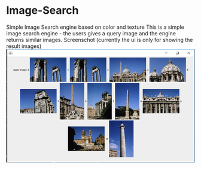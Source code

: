 # Image-Search
Simple Image Search engine based on color and texture
This is a simple image search engine - the users gives a query image and the engine returns similar images.
Screenschot (currently the ui is only for showing the result images)
![alt text](CBIR/screenshot.png)
